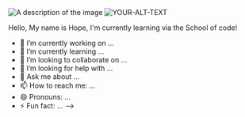 <img src="https://new.express.adobe.com/publishedV2/urn:aaid:sc:EU:4485171f-3426-4725-be9a-44fd50a66d69?promoid=Y69SGM5H&mv=other" alt="A description of the image">




<picture>
 <source media="(prefers-color-scheme: dark)" srcset="https://new.express.adobe.com/publishedV2/urn:aaid:sc:EU:4485171f-3426-4725-be9a-44fd50a66d69?promoid=Y69SGM5H&mv=other">
 <source media="(prefers-color-scheme: light)" srcset="YOUR-LIGHTMODE-IMAGE">
 <img alt="YOUR-ALT-TEXT" src="YOUR-DEFAULT-IMAGE">
</picture>

Hello, My name is Hope, I'm currently learning via the School of code!


- 🔭 I’m currently working on ...
- 🌱 I’m currently learning ...
- 👯 I’m looking to collaborate on ...
- 🤔 I’m looking for help with ...
- 💬 Ask me about ...
- 📫 How to reach me: ...
- 😄 Pronouns: ...
- ⚡ Fun fact: ...
-->
